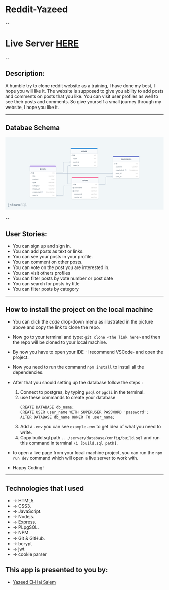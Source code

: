 # Reddit-Yazeed
--
# Live Server [HERE](https://reddit-yazeed.herokuapp.com/)
--

## Description:

A humble try to clone reddit website as a training, I have done my best, I hope you will like it.
The website is supposed to give you ability to add posts and comments on posts that you like.
You can visit user profiles as well to see their posts and comments.
So give yourself a small journey through my website, I hope you like it.

---

## Databae Schema 

![Databae Schema](public\images\database-schema.png "Databae Schema ")

--

## User Stories:

- You can sign up and sign in.
- You can add posts as text or links.
- You can see your posts in your profile.
- You can comment on other posts.
- You can vote on the post you are interested in.
- You can visit others profiles
- You can filter posts by vote number or post date
- You can search for posts by title
- You can filter posts by category

---

##  How to install the project on the local machine

- You can click the _code_ drop-down menu as illustrated in the picture above and copy the link to clone the repo.
- Now go to your terminal and type: `git clone <the link here>` and then the repo will be cloned to your local machine.
- By now you have to open your IDE -I recommend VSCode- and open the project.
- Now you need to run the command `npm install` to install all the dependencies.
- After that you should setting up the database follow the steps :

    1.  Connect to postgres, by typing `psql` or `pgcli` in the terminal.
    2.  use these commands to create your database
        ```
        CREATE DATABASE db_name;
        CREATE USER user_name WITH SUPERUSER PASSWORD 'password';
        ALTER DATABASE db_name OWNER TO user_name;
        ```
    3.  Add a `.env` you can see ```example.env``` to get idea of what you need to write.
    4. Copy build.sql path ```.../server/database/config/build.sql``` and run this command in terminal ```\i [build.sql path]```.
- to open a live page from your local machine project, you can run the `npm run dev` command which will open a live server to work with.
- Happy Coding!

---
##  Technologies that I used

- -> HTML5.
- -> CSS3.
- -> JavaScript.
- -> Nodejs.
- -> Express.
- -> PLpgSQL.
- -> NPM.
- -> Git & GitHub.
- -> bcrypt
- -> jwt
- -> cookie parser

## This app is presented to you by:

- [Yazeed El-Haj Salem](https://github.com/ysalem-dev-89)
